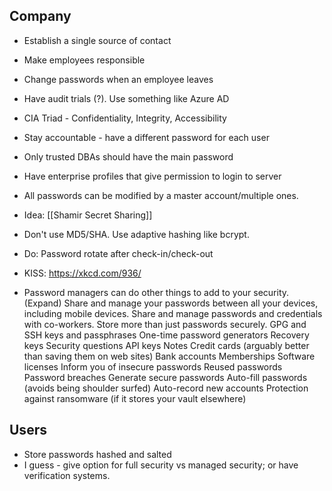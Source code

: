 ## Company
- Establish a single source of contact
- Make employees responsible
- Change passwords when an employee leaves
- Have audit trials (?). Use something like Azure AD

- CIA Triad - Confidentiality, Integrity, Accessibility
- Stay accountable - have a different password for each user
- Only trusted DBAs should have the main password
- Have enterprise profiles that give permission to login to server
- All passwords can be modified by a master account/multiple ones.
- Idea: [[Shamir Secret Sharing]]
- Don't use MD5/SHA. Use adaptive hashing like bcrypt.
- Do: Password rotate after check-in/check-out
- KISS: https://xkcd.com/936/
- Password managers can do other things to add to your security. (Expand)
	Share and manage your passwords between all your devices, including mobile devices.
	Share and manage passwords and credentials with co-workers.
	Store more than just passwords securely.
	GPG and SSH keys and passphrases
	One-time password generators
	Recovery keys
	Security questions
	API keys
	Notes
	Credit cards (arguably better than saving them on web sites)
	Bank accounts
	Memberships
	Software licenses
	Inform you of insecure passwords
	Reused passwords
	Password breaches
	Generate secure passwords
	Auto-fill passwords (avoids being shoulder surfed)
	Auto-record new accounts
	Protection against ransomware (if it stores your vault elsewhere)

## Users
- Store passwords hashed and salted
- I guess - give option for full security vs managed security; or have verification systems.